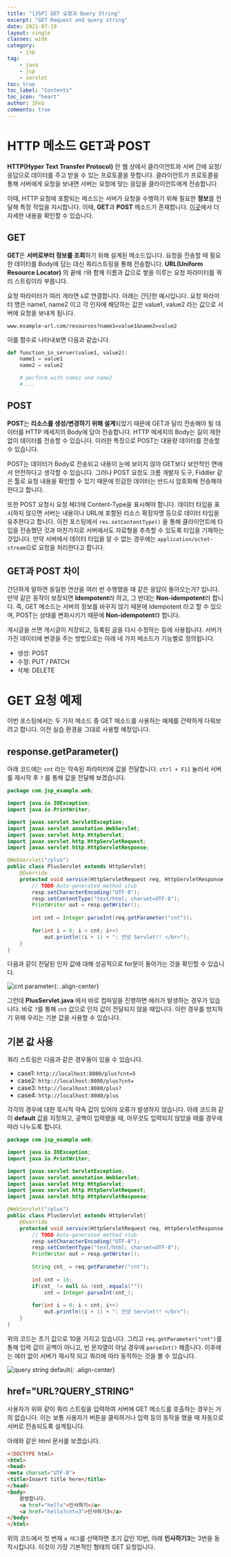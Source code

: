 ```yaml
---
title: "[JSP] GET 요청과 Query String"
excerpt: "GET Request and query string"
date: 2021-07-19
layout: single
classes: wide
category:
    - jsp
tag:
    - java
    - jsp
    - servlet
toc: true
toc_label: "Contents"
toc_icon: "heart"
author: 1FeS
comments: true
---
```


# HTTP 메소드 GET과 POST

**HTTP(Hyper Text Transfer Protocol)** 란 웹 상에서 클라이언트와 서버 간에 요청/응답으로 데이터를 주고 받을 수 있는 프로토콜을 뜻합니다. 클라이언트가 프로토콜을 통해 서버에게 요청을 보내면 서버는 요청에 맞는 응답을 클라이언트에게 전송합니다.

이때, HTTP 요청에 포함되는 메소드는 서버가 요청을 수행하기 위해 필요한 **정보**를 전달해 특정 작업을 지시합니다. 이때, **GET**과 **POST** 메소드가 존재합니다. [이곳](https://hongsii.github.io/2017/08/02/what-is-the-difference-get-and-post/)에서 더 자세한 내용을 확인할 수 있습니다.

## GET

**GET**은 **서버로부터 정보를 조회**하기 위해 설계된 메소드입니다. 요청을 전송할 때 필요한 데이터를 Body에 담는 대신 쿼리스트링을 통해 전송합니다. **URL(Uniform Resource Locator)** 의 끝에 `?`와 함께 이름과 값으로 쌓을 이루는 요청 파라미터를 쿼리 스트링이라 부릅니다.

요청 파라미터가 여러 개라면 `&`로 연결합니다. 아래는 간단한 예시입니다. 요청 파라미터 명은 name1, name2 이고 각 인자에 해당하는 값은 value1, value2 라는 값으로 서버에 요청을 보내게 됩니다.

`www.example-url.com/resources?name1=value1&name2=value2`

이를 함수로 나타내보면 다음과 같습니다.

```python
def function_in_server(value1, value2):
    name1 = value1
    name2 = value2

    # perform with name1 and name2
    # ...
```

## POST

**POST**는 **리소스를 생성/변경하기 위해 설계**되었기 때문에 GET과 달리 전송해야 될 데이터를 HTTP 메세지의 Body에 담아 전송합니다. HTTP 메세지의 Body는 길이 제한 없이 데이터를 전송할 수 있습니다. 이러한 특징으로 POST는 대용량 데이터를 전송할 수 있습니다.

POST는 데이터가 Body로 전송되고 내용이 눈에 보이지 않아 GET보다 보안적인 면에서 안전하다고 생각할 수 있습니다. 그러나 POST 요청도 크롬 개발자 도구, Fiddler 같은 툴로 요청 내용을 확인할 수 있기 때문에 민감한 데이터는 반드시 암호화해 전송해야 한다고 합니다.

또한 POST 요청시 요청 헤더에 Content-Type을 표시해야 합니다. 데이터 타입을 표시하지 않으면 서버는 내용이나 URL에 포함된 리소스 확장자명 등으로 데이터 타입을 유추한다고 합니다. 이전 포스팅에서 `res.setContentType()` 을 통해 클라이언트에 타입을 전송했던 것과 마찬가지로 서버에서도 자료형을 추측할 수 있도록 타입을 기재하는 것입니다. 만약 서버에서 데이터 타입을 알 수 없는 경우에는 `application/octet-stream`으로 요청을 처리한다고 합니다.

## GET과 POST 차이

간단하게 말하면 동일한 연산을 여러 번 수행했을 때 같은 응답이 돌아오는가? 입니다. 만약 같은 동작이 보장되면 **Idempotent**라 하고, 그 반대는 **Non-idempotent**라 합니다. 즉, GET 메소드는 서버의 정보를 바꾸지 않기 때문에 Idempotent 라고 할 수 있으며, POST는 상태를 변화시키기 때문에 **Non-idempotent**라 합니다.

게시글을 쓰면 게시글이 저장되고, 등록된 글을 다시 수정하는 등에 사용됩니다. 서버가 가진 데이터에 변경을 주는 방법으로는 아래 네 가지 메소드가 기능별로 정의됩니다.

- 생성: POST
- 수정: PUT / PATCH
- 삭제: DELETE

# GET 요청 예제

이번 포스팅에서는 두 가지 메소드 중 GET 메소드를 사용하는 예제를 간략하게 다뤄보려고 합니다. 이전 실습 환경을 그대로 사용할 예정입니다.

## response.getParameter()

아래 코드에는 `cnt` 라는 약속된 파라미터에 값을 전달합니다. `ctrl + F11` 눌러서 서버를 재시작 후 `?` 를 통해 값을 전달해 보겠습니다.

```java
package com.jsp_example.web;

import java.io.IOException;
import java.io.PrintWriter;

import javax.servlet.ServletException;
import javax.servlet.annotation.WebServlet;
import javax.servlet.http.HttpServlet;
import javax.servlet.http.HttpServletRequest;
import javax.servlet.http.HttpServletResponse;

@WebServlet("/plus")
public class PlusServlet extends HttpServlet{
	@Override
	protected void service(HttpServletRequest req, HttpServletResponse resp) throws ServletException, IOException {
		// TODO Auto-generated method stub
		resp.setCharacterEncoding("UTF-8");
		resp.setContentType("text/html; charset=UTF-8");
		PrintWriter out = resp.getWriter();
		
		int cnt = Integer.parseInt(req.getParameter("cnt"));
		
		for(int i = 0; i < cnt; i++)
			out.println((i + 1) + ": 안녕 Servlet!! </br>");
	}
}
```

다음과 같이 전달된 인자 값에 대해 성공적으로 for문이 돌아가는 것을 확인할 수 있습니다.

![cnt parameter](/_img/2021-07-19/cnt_5.jpg){: .align-center}

그런데 **PlusServlet.java** 에서 바로 컴파일을 진행하면 에러가 발생하는 경우가 있습니다. 바로 `?`를 통해 `cnt` 값으로 인자 값이 전달되지 않을 때입니다. 이런 경우를 방지하기 위해 우리는 기본 값을 사용할 수 있습니다.

## 기본 값 사용

쿼리 스트링은 다음과 같은 경우들이 있을 수 있습니다.

- case1: `http://localhost:8080/plus?cnt=5`
- case2: `http://localhost:8080/plus?cnt=`
- case3: `http://localhost:8080/plus?`
- case4: `http://localhost:8080/plus`

각각의 경우에 대한 묵시적 약속 값이 있어야 오류가 발생하지 않습니다. 아래 코드와 같이 **default** 값을 지정하고, 공백이 입력됐을 때, 아무것도 입력되지 않았을 때를 경우에 따라 나누도록 합니다.

```java
package com.jsp_example.web;

import java.io.IOException;
import java.io.PrintWriter;

import javax.servlet.ServletException;
import javax.servlet.annotation.WebServlet;
import javax.servlet.http.HttpServlet;
import javax.servlet.http.HttpServletRequest;
import javax.servlet.http.HttpServletResponse;

@WebServlet("/plus")
public class PlusServlet extends HttpServlet{
	@Override
	protected void service(HttpServletRequest req, HttpServletResponse resp) throws ServletException, IOException {
		// TODO Auto-generated method stub
		resp.setCharacterEncoding("UTF-8");
		resp.setContentType("text/html; charset=UTF-8");
		PrintWriter out = resp.getWriter();
		
		String cnt_ = req.getParameter("cnt");
		
		int cnt = 10;
		if(cnt_ != null && !cnt_.equals(""))
			cnt = Integer.parseInt(cnt_);
		
		for(int i = 0; i < cnt; i++)
			out.println((i + 1) + ": 안녕 Servlet!! </br>");
	}
}
```

위의 코드는 초기 값으로 10을 가지고 있습니다. 그리고 `req.getParameter("cnt")`를 통해 입력 값이 공백이 아니고, 빈 문자열이 아닐 경우에 `parseInt()` 해줍니다. 이후에는 에러 없이 서버가 재시작 되고 쿼리에 따라 동작하는 것을 볼 수 있습니다.

![query string default](/_img/2021-07-19/query_string_default.gif){: .align-center}

## href="URL?QUERY_STRING"

사용자가 위와 같이 쿼리 스트링을 입력하여 서버에 GET 메소드를 호출하는 경우는 거의 없습니다. 이는 보통 사용자가 버튼을 클릭하거나 입력 등의 동작을 했을 때 자동으로 서버로 전송되도록 설계됩니다.

아래와 같은 html 문서를 보겠습니다.

```html
<!DOCTYPE html>
<html>
<head>
<meta charset="UTF-8">
<title>Insert title here</title>
</head>
<body>
	환영합니다.
    <a href="hello">인사하기</a>
    <a href="hello?cnt=3">인사하기3</a>
</body>
</html>
```

위의 코드에서 첫 번재 `a 태그`를 선택하면 초기 값인 10번, 아래 **인사하기3**는 3번을 동작시킵니다. 이것이 가장 기본적인 형태의 GET 요청입니다.